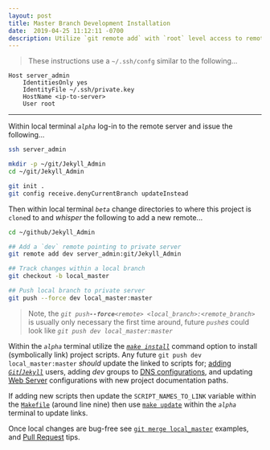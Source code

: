 ```yaml
---
layout: post
title: Master Branch Development Installation
date:  2019-04-25 11:12:11 -0700
description: Utilize `git remote add` with `root` level access to remote server to ensure testing environment and usage is similar documented examples
---
```


> These instructions use a `~/.ssh/confg` similar to the following...


```
Host server_admin
    IdentitiesOnly yes
    IdentityFile ~/.ssh/private.key
    HostName <ip-to-server>
    User root
```


___


Within local terminal _`alpha`_ log-in to the remote server and issue the following...


```bash
ssh server_admin

mkdir -p ~/git/Jekyll_Admin
cd ~/git/Jekyll_Admin

git init .
git config receive.denyCurrentBranch updateInstead
```


Then within local terminal _`beta`_ change directories to where this project is `clone`d to and _whisper_ the following to add a new remote...


```bash
cd ~/github/Jekyll_Admin

## Add a `dev` remote pointing to private server
git remote add dev server_admin:git/Jekyll_Admin

## Track changes within a local branch
git checkout -b local_master

## Push local branch to private server
git push --force dev local_master:master
```

> Note, the _`git push`**` --force `**`<remote> <local_branch>:<remote_branch>`_ is usually only necessary the first time around, future _`push`es_ could look like _`git push dev local_master:master`_


Within the _`alpha`_ terminal utilize the [_`make install`_][docs_install] command option to install (symbolically link) project scripts. Any future `git push dev local_master:master` _should_ update the linked to scripts for; [adding _`Git`_/_`Jekyll`_][docs_jekyll_usermod] users, adding _dev_ groups to [DNS configurations][docs_jekyll_dnsconf], and updating [Web Server][docs_jekyll_wwwconf] configurations with new project documentation paths.


If adding new scripts then update the `SCRIPT_NAMES_TO_LINK` variable within the [`Makefile`][source_makefile] (around line nine) then use [`make update`][docs_updating] within the _`alpha`_ terminal to update links.


Once local changes are bug-free see [`git merge local_master`][docs_merge] examples, and [Pull Request][docs_pull_request] tips.


[docs_install]: /Jekyll_Admin/administration/installation.html
[docs_updating]: /Jekyll_Admin/administration/updating.html
[docs_jekyll_usermod]: /Jekyll_Admin/administration/jekyll_usermod.html
[docs_jekyll_dnsconf]: /Jekyll_Admin/administration/jekyll_dnsconf.html
[docs_jekyll_wwwconf]: /Jekyll_Admin/administration/jekyll_wwwconf.html

[docs_merge]: /Jekyll_Admin/contributing/merge.html
[docs_pull_request]: /Jekyll_Admin/contributing/pull_request.html

[source_makefile]: https://github.com/S0AndS0/Jekyll_Admin/blob/master/Makefile
